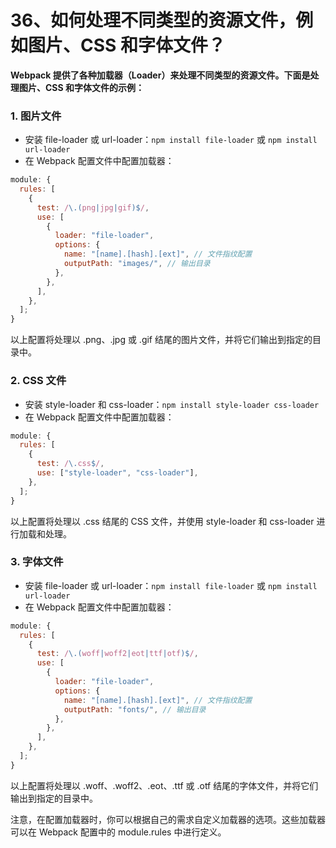 # 36、如何处理不同类型的资源文件，例如图片、CSS 和字体文件？

**Webpack 提供了各种加载器（Loader）来处理不同类型的资源文件。下面是处理图片、CSS 和字体文件的示例：**

### 1. 图片文件

- 安装 file-loader 或 url-loader：`npm install file-loader` 或 `npm install url-loader`
- 在 Webpack 配置文件中配置加载器：

```javascript
module: {
  rules: [
    {
      test: /\.(png|jpg|gif)$/,
      use: [
        {
          loader: "file-loader",
          options: {
            name: "[name].[hash].[ext]", // 文件指纹配置
            outputPath: "images/", // 输出目录
          },
        },
      ],
    },
  ];
}
```

以上配置将处理以 .png、.jpg 或 .gif 结尾的图片文件，并将它们输出到指定的目录中。

### 2. CSS 文件

- 安装 style-loader 和 css-loader：`npm install style-loader css-loader`
- 在 Webpack 配置文件中配置加载器：

```javascript
module: {
  rules: [
    {
      test: /\.css$/,
      use: ["style-loader", "css-loader"],
    },
  ];
}
```

以上配置将处理以 .css 结尾的 CSS 文件，并使用 style-loader 和 css-loader 进行加载和处理。

### 3. 字体文件

- 安装 file-loader 或 url-loader：`npm install file-loader` 或 `npm install url-loader`
- 在 Webpack 配置文件中配置加载器：

```javascript
module: {
  rules: [
    {
      test: /\.(woff|woff2|eot|ttf|otf)$/,
      use: [
        {
          loader: "file-loader",
          options: {
            name: "[name].[hash].[ext]", // 文件指纹配置
            outputPath: "fonts/", // 输出目录
          },
        },
      ],
    },
  ];
}
```

以上配置将处理以 .woff、.woff2、.eot、.ttf 或 .otf 结尾的字体文件，并将它们输出到指定的目录中。

注意，在配置加载器时，你可以根据自己的需求自定义加载器的选项。这些加载器可以在 Webpack 配置中的 module.rules 中进行定义。

